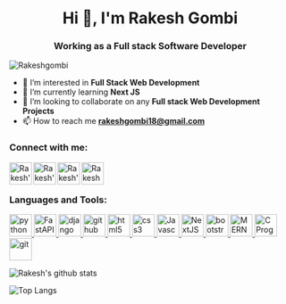 
<h1 align="center">Hi 👋, I'm Rakesh Gombi</h1>
<h3 align="center">Working as a Full stack Software Developer</h3>

<p align="left"> <img src="https://komarev.com/ghpvc/?username=Rakeshgombi&label=Profile%20views&color=0e75b6&style=flat" alt="Rakeshgombi" /> </p>


- 👀 I’m interested in **Full Stack Web Development**
- 🌱 I’m currently learning **Next JS**
- 💞️ I’m looking to collaborate on any **Full stack Web Development Projects**
- 📫 How to reach me **rakeshgombi18@gmail.com**

<h3 align="left">Connect with me:</h3>
<a href="https://www.linkedin.com/in/rakesh-gombi-8b8412170/">
  <img align="left" alt="Rakesh's Linkein" width="40" height="40" src="https://img.icons8.com/color/48/fa314a/linkedin.png"/>
</a>
<a href="https://www.hackerrank.com/rakeshgombi18">
  <img align="left" alt="Rakesh's Hackerrank"  width="40" height="40" src="https://upload.wikimedia.org/wikipedia/commons/thumb/4/40/HackerRank_Icon-1000px.png/330px-HackerRank_Icon-1000px.png" />
</a>
<a href="https://www.instagram.com/_.__no.one_.__/">
  <img align="left" alt="Rakesh's instagram" width="40" height="40" src="https://img.icons8.com/fluency/48/000000/instagram-new.png"/>
</a>
<a href="https://m.facebook.com/people/Rakesh-Gombi/100007943115024/">
  <img align="left" alt="Rakesh Gombi's Facebook" width="40" height="40" src="https://img.icons8.com/fluency/48/000000/facebook-new.png"/>
</a>

<br/>
<br/>

<h3 align="left">Languages and Tools:</h3>
<p align="left">
  <a href="https://www.python.org" target="_blank">
    <img src="https://img.icons8.com/fluency/48/000000/python.png" alt="python" width="40" height="40"/> 
  </a> 
  <a href="https://fastapi.tiangolo.com/" target="_blank">
    <img src="https://fastapi.tiangolo.com/img/logo-margin/logo-teal.png" alt="FastAPI" height="40"/> 
  </a> 
  <a href="https://www.djangoproject.com/" target="_blank"> 
    <img src="https://static.djangoproject.com/img/logos/django-logo-negative.svg" alt="django" height="40"/> 
  </a> 
  <a href="https://github.com/" target="_blank">
    <img src="https://www.logo.wine/a/logo/GitHub/GitHub-Icon-White-Logo.wine.svg" alt="github" width="40" height="40"/> 
  </a> 
  <a href="https://www.w3.org/html/" target="_blank">
    <img src="https://img.icons8.com/color/48/000000/html-5--v1.png" alt="html5" width="40" height="40"/>
  </a>
  <a href="https://www.w3schools.com/css/" target="_blank">
    <img src="https://img.icons8.com/color/48/000000/css3.png" alt="css3" width="40" height="40"/>
  </a> 
  <a href="https://www.w3schools.com/js/" target="_blank">
    <img src="https://img.icons8.com/color/50/000000/javascript--v1.png" alt="Javascript" width="40" height="40"/>
  </a> 
  <a href="https://www.w3schools.com/js/" target="_blank">
    <img src="https://upload.wikimedia.org/wikipedia/commons/thumb/8/8e/Nextjs-logo.svg/640px-Nextjs-logo.svg.png" alt="NextJS" height="40"/>
  </a> 
  <a href="https://getbootstrap.com" target="_blank">
    <img src="https://img.icons8.com/color/48/000000/bootstrap.png" alt="bootstrap" width="40" height="40"/>
  </a>
  <a href="https://www.geeksforgeeks.org/mern-stack/" target="_blank">
    <img src="https://upload.wikimedia.org/wikipedia/commons/9/94/MERN-logo.png" alt="MERN Stack" width="auto" height="40"/> 
  </a>
  <a href="https://www.cprogramming.com/" target="_blank">
    <img src="https://www.pngkit.com/png/full/101-1010012_c-programming-icon-c-programming-language-logo.png" alt="C Program" height="40"/> 
  </a> 
  <a href="https://git-scm.com/" target="_blank">
    <img src="https://img.icons8.com/color/48/4a90e2/git.png" alt="git" width="40" height="40"/> 
  </a>
</p>

![Rakesh's github stats](https://github-readme-stats.vercel.app/api?username=Rakeshgombi&show_icons=true&title_color=0299da&icon_color=ff5e00&text_color=2ee300&bg_color=fff0)

![Top Langs](https://github-readme-stats.vercel.app/api/top-langs/?username=Rakeshgombi&langs_count=8&layout=compact&text_color=2ee300&bg_color=fff0)
